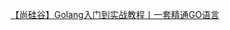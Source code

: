 [【尚硅谷】Golang入门到实战教程丨一套精通GO语言](https://www.bilibili.com/video/BV1ME411Y71o?spm_id_from=333.337.search-card.all.click&vd_source=e9daafca1aaf28d2c9d606a61742da1d)
